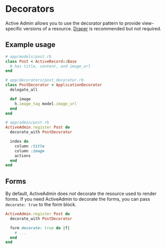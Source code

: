 # Decorators

Active Admin allows you to use the decorator pattern to provide view-specific
versions of a resource. [Draper](https://github.com/drapergem/draper) is
recommended but not required.

## Example usage

```ruby
# app/models/post.rb
class Post < ActiveRecord::Base
  # has title, content, and image_url
end

# app/decorators/post_decorator.rb
class PostDecorator < ApplicationDecorator
  delegate_all

  def image
    h.image_tag model.image_url
  end
end

# app/admin/post.rb
ActiveAdmin.register Post do
  decorate_with PostDecorator

  index do
    column :title
    column :image
    actions
  end
end
```

## Forms

By default, ActiveAdmin does *not* decorate the resource used to render forms.
If you need ActiveAdmin to decorate the forms, you can pass `decorate: true` to the
form block.

```ruby
ActiveAdmin.register Post do
  decorate_with PostDecorator

  form decorate: true do |f|
    # ...
  end
end
```
